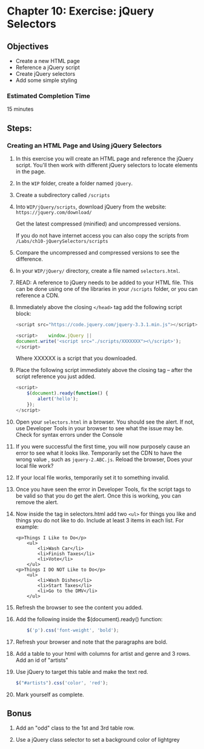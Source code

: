 # Chapter 10: Exercise: jQuery Selectors
## Objectives
* Create a new HTML page
* Reference a jQuery script
* Create jQuery selectors
* Add some simple styling


### Estimated Completion Time 
15 minutes

## Steps:
### Creating an HTML Page and Using jQuery Selectors
1. In this exercise you will create an HTML page and reference the jQuery script. You'll then work with different jQuery selectors to locate elements in the page.

1. In the `WIP` folder, create a folder named
`jQuery`.

1. Create a subdirectory called `/scripts` 

1. Into `WIP/jQuery/scripts`, download jQuery from the website: `https://jquery.com/download/`

	Get the latest compressed (minified) and uncompressed versions.
	
	If you do not have internet access you can also copy the scripts from `/Labs/ch10-jQuerySelectors/scripts`

1. Compare the uncompressed and compressed versions to see the difference.

1. In your `WIP/jQuery/` directory, create a file named `selectors.html`. 

1. READ: A reference to jQuery needs to be added to your HTML file.  This can be done using one of the libraries in your `/scripts` folder, or you can reference a CDN.

1. Immediately above the closing `</head>` tag add the following script block:
	``` javascript
	<script src="https://code.jquery.com/jquery-3.3.1.min.js"></script>

	<script>    window.jQuery || 
	document.write('<script src="./scripts/XXXXXXX"><\/script>');
	</script>
	```

	Where XXXXXX is a script that you downloaded.

1. Place the following script immediately above the closing </head> tag – after the script reference you just added. 
	``` javascript
	<script>
		$(document).ready(function() {
			alert('hello');
		});
	</script>
	```
1. Open your `selectors.html` in a browser. You should see the alert. If not, use Developer Tools in your browser to see what the issue may be.  Check for syntax errors under the Console

1. If you were successful the first time, you will now purposely cause an error to see what it looks like. Temporarily set the CDN to have the wrong value , such as `jquery-2.ABC.js`.  Reload the browser, Does your local file work?

1. If your local file works, temporarily set it to something invalid.  

1. Once you have seen the error in Developer Tools, fix the script tags to be valid so that you do get the alert.  Once this is working, you can remove the alert.

1. Now inside the <body> tag in selectors.html add two `<ul>` for things you like and things you do not like to do. Include at least 3 items in each list. For example:
	``` 
	<p>Things I Like to Do</p>
		<ul>
			<li>Wash Car</li>
			<li>Finish Taxes</li>
			<li>Vote</li>
		</ul>
	<p>Things I DO NOT Like to Do</p>
		<ul>
			<li>Wash Dishes</li>
			<li>Start Taxes</li>
			<li>Go to the DMV</li>
		</ul>
	```
1. Refresh the browser to see the content you added. 
1. Add the following  inside the  $(document).ready() function:
	``` javascript
		$('p').css('font-weight', 'bold');
	```
1. Refresh your browser and note that the paragraphs are bold.

1. Add a table to your html with columns for artist and genre and 3 rows. Add an id of "artists"

1. Use jQuery to target this table and make the text red.
	```javascript
	$("#artists").css('color', 'red');
	```


1. Mark yourself as complete.

## Bonus

1. Add an "odd" class to the 1st and 3rd table row.

1. Use a jQuery class selector to set a background color 
of lightgrey

